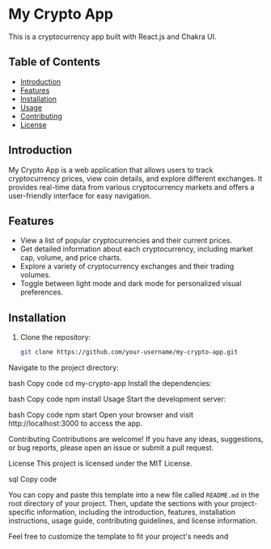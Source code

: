 # My Crypto App

This is a cryptocurrency app built with React.js and Chakra UI.

## Table of Contents

- [Introduction](#introduction)
- [Features](#features)
- [Installation](#installation)
- [Usage](#usage)
- [Contributing](#contributing)
- [License](#license)

## Introduction

My Crypto App is a web application that allows users to track cryptocurrency prices, view coin details, and explore different exchanges. It provides real-time data from various cryptocurrency markets and offers a user-friendly interface for easy navigation.

## Features

- View a list of popular cryptocurrencies and their current prices.
- Get detailed information about each cryptocurrency, including market cap, volume, and price charts.
- Explore a variety of cryptocurrency exchanges and their trading volumes.
- Toggle between light mode and dark mode for personalized visual preferences.

## Installation

1. Clone the repository:

   ```bash
   git clone https://github.com/your-username/my-crypto-app.git
Navigate to the project directory:

bash
Copy code
cd my-crypto-app
Install the dependencies:

bash
Copy code
npm install
Usage
Start the development server:

bash
Copy code
npm start
Open your browser and visit http://localhost:3000 to access the app.

Contributing
Contributions are welcome! If you have any ideas, suggestions, or bug reports, please open an issue or submit a pull request.

License
This project is licensed under the MIT License.

sql
Copy code

You can copy and paste this template into a new file called `README.md` in the root directory of your project. Then, update the sections with your project-specific information, including the introduction, features, installation instructions, usage guide, contributing guidelines, and license information.

Feel free to customize the template to fit your project's needs and
   
   
   
